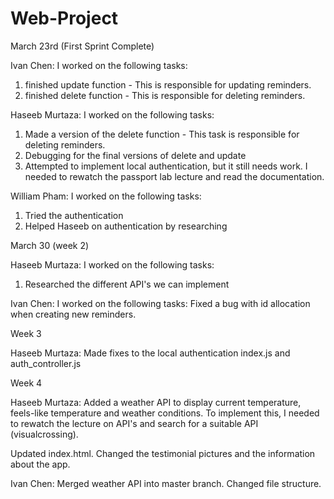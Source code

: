 # Web-Project

March 23rd (First Sprint Complete)

Ivan Chen:
I worked on the following tasks:
1. finished update function - This is responsible for updating reminders.
2. finished delete function - This is responsible for deleting reminders.

Haseeb Murtaza:
I worked on the following tasks:
1. Made a version of the delete function - This task is responsible for deleting reminders.
2. Debugging for the final versions of delete and update
3. Attempted to implement local authentication, but it still needs work. I needed to rewatch the passport lab lecture and read the documentation.

William Pham:
I worked on the following tasks:
1. Tried the authentication
2. Helped Haseeb on authentication by researching

March 30 (week 2)

Haseeb Murtaza:
I worked on the following tasks:
1. Researched the different API's we can implement

Ivan Chen:
I worked on the following tasks:
Fixed a bug with id allocation when creating new reminders.

Week 3

Haseeb Murtaza: Made fixes to the local authentication index.js and auth_controller.js 

Week 4

Haseeb Murtaza: 
Added a weather API to display current temperature, feels-like temperature and weather conditions. To implement this, I needed to rewatch the lecture on API's and search for a suitable API (visualcrossing).

Updated index.html. Changed the testimonial pictures and the information about the app.

Ivan Chen:
Merged weather API into master branch.
Changed file structure.
